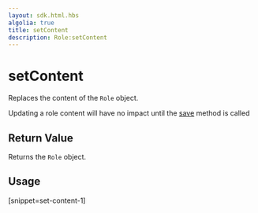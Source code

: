 ```yaml
---
layout: sdk.html.hbs
algolia: true
title: setContent
description: Role:setContent
---
```


  

# setContent
Replaces the content of the `Role` object.

<aside class="note">
Updating a role content will have no impact until the <a href="{{ site_base_path }}sdk-reference/role/save">save</a> method is called
</aside>


## Return Value

Returns the `Role` object.

## Usage

[snippet=set-content-1]
